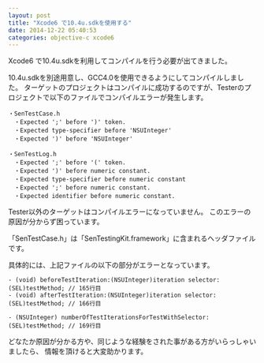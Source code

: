 ```yaml
---
layout: post
title: "Xcode6 で10.4u.sdkを使用する"
date: 2014-12-22 05:40:53
categories: objective-c xcode6
---
```

<p>Xcode6 で10.4u.sdkを利用してコンパイルを行う必要が出てきました。</p>

<p>10.4u.sdkを別途用意し、GCC4.0を使用できるようにしてコンパイルしました。
ターゲットのプロジェクトはコンパイルに成功するのですが、Testerのプロジェクトで以下のファイルでコンパイルエラーが発生します。</p>

<pre><code>・SenTestCase.h
　・Expected ';' before ')' token.
　・Expected type-specifier before 'NSUInteger'
　・Expected ')' before 'NSUInteger'

・SenTestLog.h
　・Expected ';' before '(' token.
　・Expected ')' before numeric constant.
　・Expected type-specifier before numeric constant
　・Expected ';' before numeric constant.
　・Expected identifier before numeric constant.
</code></pre>

<p>Tester以外のターゲットはコンパイルエラーになっていません。
このエラーの原因が分からず困っています。</p>

<p>「SenTestCase.h」は「SenTestingKit.framework」に含まれるヘッダファイルです。<br></p>

<p>具体的には、上記ファイルの以下の部分がエラーとなっています。<br></p>

<pre><code>- (void) beforeTestIteration:(NSUInteger)iteration selector:(SEL)testMethod; // 165行目
- (void) afterTestIteration:(NSUInteger)iteration selector:(SEL)testMethod; // 166行目

- (NSUInteger) numberOfTestIterationsForTestWithSelector:(SEL)testMethod; // 169行目
</code></pre>

<p>どなたか原因が分かる方や、同じような経験をされた事がある方がいらっしゃいましたら、
情報を頂けると大変助かります。</p>
